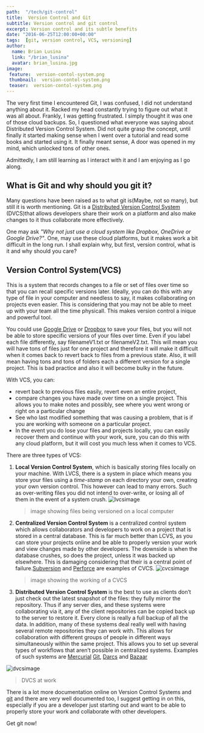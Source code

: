 ```yaml
---
path:  "/tech/git-control"
title:  Version Control and Git
subtitle: Version control and git control
excerpt: Version control and its subtle benefits
date: "2016-06-25T12:00:00+00:00"
tags:  [git, version control, VCS, versioning]
author:
  name: Brian Lusina
  link: "/brian_lusina"
  avatar: brian_lusina.jpg
image: 
 feature:  version-contol-system.png
 thumbnail:  version-contol-system.png
 teaser:  version-contol-system.png
---
```


The very first time I encountered Git, I was confused, I did not understand anything about it. Racked my head constantly trying to figure out what it was all about. Frankly, I was getting frustrated. I simply thought it was one of those cloud backups. So, I questioned what everyone was saying about Distributed Version Control System. Did not quite grasp the concept, until finally it started making sense when I went over a tutorial and read some books and started using it. It finally meant sense, A door was opened in my mind, which unlocked tons of other ones.

Admittedly, I am still learning as I interact with it and I am enjoying as I go along.

## What is Git and why should you git it?

Many questions have been raised as to what git is(Maybe, not so many), but still it is worth mentioning. Git is a [Distributed Version Control System](https://en.wikipedia.org/wiki/Distributed_version_contro 'More about DVCS') (DVCS)that allows developers share their work on a platform and also make changes to it thus collaborate more effectively.

One may ask _"Why not just use a cloud system like Dropbox, OneDrive or Google Drive?"_. One, may use these cloud platforms, but it makes work a bit difficult in the long run. I shall explain why, but first, version control, what is it and why should you care?

## Version Control System(VCS)

This is a system that records changes to a file or set of files over time so that you can recall specific versions later. Ideally, you can do this with any type of file in your computer and needless to say, it makes collaborating on projects even easier. This is considering that you may not be able to meet up with your team all the time physicall. This makes version control a inique and powerful tool.

You could use [Google Drive](https://www.google.com/drive/) or [Dropbox](https://www.dropbox.com/) to save your files, but you will not be able to store specific versions of your files over time. Even if you label each file differently, say filenameV1.txt or filenameV2.txt. This will mean you will have tons of files just for one project and therefore it will make it difficult when it comes back to revert back to files from a previous state. Also, it will mean having tons and tons of folders each a different version for a single project. This is bad practice and also it will become bulky in the future.

With VCS, you can:

- revert back to previous files easily, revert even an entire project,
- compare changes you have made over time on a single project. This allows you to make notes and possibly, see where you went wrong or right on a particular change
- See who last modified something that was causing a problem, that is if you are working with someone on a particular project.
- In the event you do lose your files and projects locally, you can easily recover them and continue with your work, sure, you can do this with any cloud platform, but it will cost you much less when it comes to VCS.

There are three types of VCS:

1.  **Local Version Control System**, which is basically storing files locally on your machine. With LVCS, there is a system in place which means you store your files using a _time-stamp_ on each directory your own, creating your own version control. This however can lead to many errors. Such as over-writing files you did not intend to over-write, or losing all of them in the event of a system crush.
    ![lvcsimage](https://git-scm.com/book/en/v2/book/01-introduction/images/local.png)
    > image showing files being versioned on a local computer

2)  **Centralized Version Control System** is a centralized control system which allows collaborators and developers to work on a project that is stored in a central database. This is far much better than LCVS, as you can store your projects online and be able to properly version your work and view changes made by other developers. The downside is when the database crushes, so does the project, unless it was backed up elsewhere. This is damaging considering that their is a central point of failure.[Subversion](https://subversion.apache.org/) and [Perforce](https://www.perforce.com/) are examples of CVCS.
    ![cvcsimage](https://git-scm.com/book/en/v2/book/01-introduction/images/centralized.png)
    > image showing the working of a CVCS

3.  **Distributed Version Control System** is the best to use as clients don’t just check out the latest snapshot of the files: they fully mirror the repository. Thus if any server dies, and these systems were collaborating via it, any of the client repositories can be copied back up to the server to restore it. Every clone is really a full backup of all the data. In addition, many of these systems deal really well with having several remote repositories they can work with. This allows for collaboration with different groups of people in different ways simultaneously within the same project. This allows you to set up several types of workflows that aren’t possible in centralized systems. Examples of such systems are [Mercurial](https://www.mercurial-scm.org/) [Git](https://git-scm.com/), [Darcs](darcs.net/) and [Bazaar](bazaar.canonical.com/)

![dvcsimage](https://git-scm.com/book/en/v2/book/01-introduction/images/distributed.png)

> DVCS at work

There is a lot more documentation online on Version Control Systems and [git](https://git-scm.com/) and there are very well documented too, I suggest getting in on this, especially if you are a developer just starting out and want to be able to properly store your work and collaborate with other developers.

Get git now!
